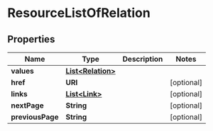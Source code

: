 

# ResourceListOfRelation


## Properties

| Name | Type | Description | Notes |
|------------ | ------------- | ------------- | -------------|
|**values** | [**List&lt;Relation&gt;**](Relation.md) |  |  |
|**href** | **URI** |  |  [optional] |
|**links** | [**List&lt;Link&gt;**](Link.md) |  |  [optional] |
|**nextPage** | **String** |  |  [optional] |
|**previousPage** | **String** |  |  [optional] |



